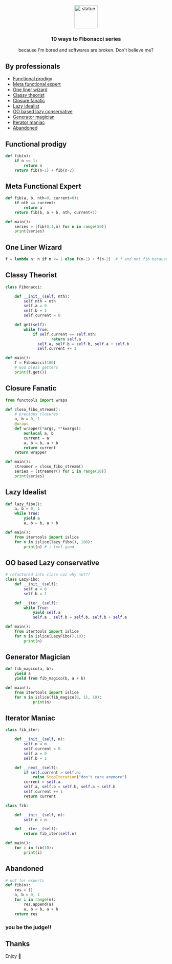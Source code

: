 <p align="center">
  <a href="https://example.com/">
    <img src="http://www.epsilones.com/material/artes/027-fibonacci-pisa.jpg" alt="statue" width=72 height=72>
  </a>

  <h3 align="center">10 ways to Fibonacci series</h3>

  <p align="center">
    because I'm bored and softwares are broken. Don't believe me? 
    <br>
  </p>
</p>


## By professionals

- [Functional prodigy](#functional-prodigy)
- [Meta functional expert](#meta-functional-expert)
- [One liner wizard](#one-liner-wizard)
- [Classy theorist](#classy-theorist)
- [Closure fanatic](#closure-fanatic)
- [Lazy idealist](#lazy-idealist)
- [OO based lazy conservative](#OO-based-lazy-conservative)
- [Generator magician](#generator-maniac)
- [Iterator maniac](#iterator-maniac)
- [Abandoned](#abandoned)

## Functional prodigy

```python
def fib(n):
    if n <= 1:
        return n
    return fib(n-1) + fib(n-2)
```

## Meta Functional Expert

```python
def fib(a, b, nth=0, current=0):
    if nth == current:
        return a
    return fib(b, a + b, nth, current+1)

def main():
    series = [fib(0,1,n) for n in range(50)]
    print(series)
```

## One Liner Wizard

```python
f = lambda n: n if n <= 1 else f(n-1) + f(n-2)  # f and not fib because functional laws
```

## Classy Theorist

```python
class Fibonacci:

    def __init__(self, nth):
        self.nth = nth
        self.a = 0
        self.b = 1
        self.current = 0

    def get(self):
        while True:
            if self.current == self.nth:
                    return self.a
              self.a, self.b = self.b, self.a + self.b
              self.current += 1

def main():
    f = Fibonacci(100)
    # God bless getters
    print(f.get())
```

## Closure Fanatic

```python
from functools import wraps

def closo_fibo_stream():
    # precious closures
    a, b = 0, 1
    @wraps
    def wrapper(*args, **kwargs):
        nonlocal a, b
        current = a
        a, b = b, a + b
        return current
    return wrapper

def main():
    streamer = closo_fibo_stream()
    series = [streamer() for i in range(10)]
    print(series)
```

## Lazy Idealist

```python
def lazy_fibo():
    a, b = 0, 1
    while True:
        yield a
        a, b = b, a + b

def main():
    from itertools import islice
    for n in islice(lazy_fibo(), 100):
        print(n) # i feel good

```

## OO based Lazy conservative

```python
# refactored into class coz why not??
class LazyFibo:
    def __init__(self):
        self.a = 0
        self.b = 1

    def __iter__(self):
        while True:
            yield self.a
            self.a , self.b = self.b, self.b + self.a

def main():
    from itertools import islice
    for n in islice(LazyFibo(),10):
        print(n)
```

## Generator Magician

```python
def fib_magico(a, b):
    yield a
    yield from fib_magico(b, a + b)

def main():
    from itertools import islice
    for n in islice(fib_magico(0, 1), 10):
            print(n)
```

## Iterator Maniac

```python
class fib_iter:

    def __init__(self, n):
        self.n = n
        self.current = 0
        self.a = 0
        self.b = 1

    def __next__(self):
        if self.current > self.n:
            raise StopIteration("don't care anymore")
        current = self.a
        self.a, self.b = self.b, self.a + self.b
        self.current += 1
        return current

class fib:

    def __init__(self, n):
        self.n = n

    def __iter__(self):
        return fib_iter(self.n)

def main():
    for i in fib(10):
        print(i)
```

## Abandoned

```python
# not for experts
def fib(n):
    res = []
    a, b = 0, 1
    for i in range(n):
        res.append(a)
        a, b = b, a + b
    return res
```

### you be the judge!!

## Thanks

Enjoy :metal:
